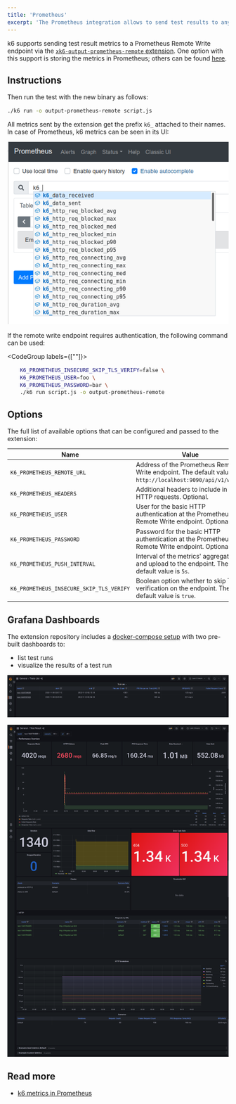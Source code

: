 ```yaml
---
title: 'Prometheus'
excerpt: 'The Prometheus integration allows to send test results to any Prometheus Remote Write endpoint.'
---
```


k6 supports sending test result metrics to a Prometheus Remote Write endpoint via the [`xk6-output-prometheus-remote` extension](https://github.com/grafana/xk6-output-prometheus-remote).  One option with this support is storing the metrics in Prometheus; others can be found [here](https://prometheus.io/docs/operating/integrations/).

## Instructions

<InstallationInstructions extensionUrl="github.com/grafana/xk6-output-prometheus-remote"/>


Then run the test with the new binary as follows:


```bash
./k6 run -o output-prometheus-remote script.js
```

All metrics sent by the extension get the prefix `k6_` attached to their names. In case of Prometheus, k6 metrics can be seen in its UI:

![k6 metrics as seen in the Prometheus UI](images/Prometheus/prom.png)

If the remote write endpoint requires authentication, the following command can be used:

<CodeGroup labels={[""]}>

```bash
    K6_PROMETHEUS_INSECURE_SKIP_TLS_VERIFY=false \
    K6_PROMETHEUS_USER=foo \
    K6_PROMETHEUS_PASSWORD=bar \
    ./k6 run script.js -o output-prometheus-remote
```

</CodeGroup>

## Options

The full list of available options that can be configured and passed to the extension:

| Name                                     | Value                                                                                                       |
| ---------------------------------------- | ----------------------------------------------------------------------------------------------------------- |
| `K6_PROMETHEUS_REMOTE_URL`               | Address of the Prometheus Remote Write endpoint. The default value is `http://localhost:9090/api/v1/write`. |
| `K6_PROMETHEUS_HEADERS`                  | Additional headers to include in the HTTP requests. Optional. |
| `K6_PROMETHEUS_USER`                     | User for the basic HTTP authentication at the Prometheus Remote Write endpoint. Optional. |
| `K6_PROMETHEUS_PASSWORD`                 | Password for the basic HTTP authentication at the Prometheus Remote Write endpoint. Optional. |
| `K6_PROMETHEUS_PUSH_INTERVAL`            | Interval of the metrics' aggregation and upload to the endpoint. The default value is `5s`. |
| `K6_PROMETHEUS_INSECURE_SKIP_TLS_VERIFY` | Boolean option whether to skip TLS verification on the endpoint. The default value is `true`. |

## Grafana Dashboards

The extension repository includes a [docker-compose setup](https://github.com/grafana/xk6-output-prometheus-remote/#docker-compose) with two pre-built dashboards to: 
- list test runs
- visualize the results of a test run


![Prometheus list test runs](./images/Prometheus/prometheus-dashboard-test-runs.png)

![Prometheus k6 results](./images/Prometheus/prometheus-dashboard-test-result.png)

## Read more

- [k6 metrics in Prometheus](https://k6.io/blog/k6-loves-prometheus/#the-mechanics-behind-metrics-crunching)
